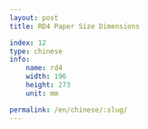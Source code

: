 ```yaml
---
layout: post
title: RD4 Paper Size Dimensions

index: 12
type: chinese
info:
    name: rd4
    width: 196
    height: 273
    unit: mm

permalink: /en/chinese/:slug/
---
```



